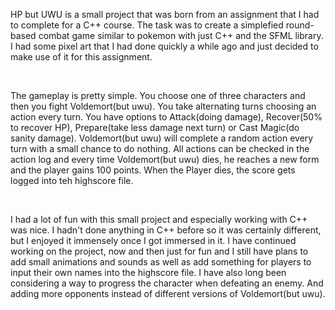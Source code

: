 
<p>HP but UWU is a small project that was born from an assignment that I had to complete for a C++ course. 
                        The task was to create a simplefied round-based combat game similar to pokemon with just C++ and the SFML library.
                        I had some pixel art that I had done quickly a while ago and just decided to make use of it for this assignment.</p>
                    <br>
                    <p>The gameplay is pretty simple. You choose one of three characters and then you fight Voldemort(but uwu). You take alternating turns choosing
                        an action every turn. You have options to Attack(doing damage), Recover(50% to recover HP), Prepare(take less damage next turn) or Cast Magic(do sanity damage).
                        Voldemort(but uwu) will complete a random action every turn with a small chance to do nothing. All actions can be checked in the action log and 
                        every time Voldemort(but uwu) dies, he reaches a new form and the player gains 100 points. When the Player dies, the score gets logged into teh highscore file.
                    </p>
                    <br>
                    <p>I had a lot of fun with this small project and especially working with C++ was nice. I hadn't done anything in C++ before
                        so it was certainly different, but I enjoyed it immensely once I got immersed in it. I have continued working on the project,
                        now and then just for fun and I still have plans to add small animations and sounds as well as add something for players
                        to input their own names into the highscore file. I have also long been considering a way to progress the character when defeating an enemy.
                        And adding more opponents instead of different versions of Voldemort(but uwu).
                    </p>
